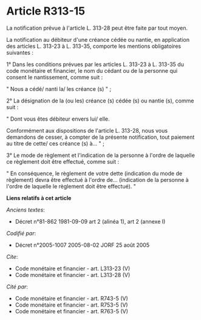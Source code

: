 # Article R313-15

La notification prévue à l'article L. 313-28 peut être faite par tout moyen. 

La notification au débiteur d'une créance cédée ou nantie, en application des articles L. 313-23 à L. 313-35, comporte les
mentions obligatoires suivantes : 

1° Dans les conditions prévues par les articles L. 313-23 à L. 313-35 du code monétaire et financier, le nom du cédant ou de
la personne qui consent le nantissement, comme suit : 

" Nous a cédé/ nanti la/ les créance (s) " ; 

2° La désignation de la (ou les) créance (s) cédée (s) ou nantie (s), comme suit : 

" Dont vous êtes débiteur envers lui/ elle. 

Conformément aux dispositions de l'article L. 313-28, nous vous demandons de cesser, à compter de la présente notification,
tout paiement au titre de cette/ ces créance (s) à... " ; 

3° Le mode de règlement et l'indication de la personne à l'ordre de laquelle ce règlement doit être effectué, comme suit : 

" En conséquence, le règlement de votre dette (indication du mode de règlement) devra être effectué à l'ordre de...
(indication de la personne à l'ordre de laquelle le règlement doit être effectué). "

**Liens relatifs à cet article**

_Anciens textes_:

  - Décret n°81-862 1981-09-09 art 2 (alinéa 1), art 2 (annexe I)

_Codifié par_:

  - Décret n°2005-1007 2005-08-02 JORF 25 août 2005

_Cite_:

  - Code monétaire et financier - art. L313-23 (V)
  - Code monétaire et financier - art. L313-28 (V)

_Cité par_:

  - Code monétaire et financier - art. R743-5 (V)
  - Code monétaire et financier - art. R753-5 (V)
  - Code monétaire et financier - art. R763-5 (V)
